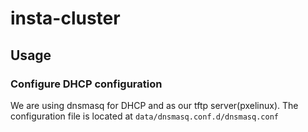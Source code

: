 # insta-cluster

## Usage

### Configure DHCP configuration

We are using dnsmasq for DHCP and as our tftp server(pxelinux).
The configuration file is located at ```data/dnsmasq.conf.d/dnsmasq.conf```


